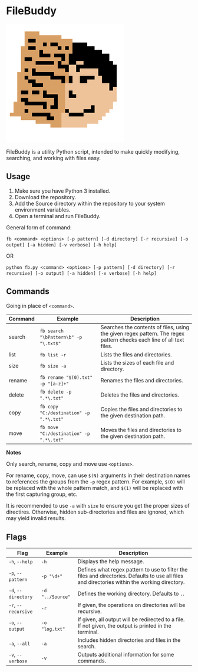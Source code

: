 # FileBuddy

![FileBuddy Icon](Images/Icon_Scaled.png)

FileBuddy is a utility Python script, intended to make quickly modifying, searching, and working with files easy.

## Usage

1. Make sure you have Python 3 installed.
2. Download the repository.
3. Add the Source directory within the repository to your system environment variables.
4. Open a terminal and run FileBuddy.

General form of command:

    fb <command> <options> [-p pattern] [-d directory] [-r recursive] [-o output] [-a hidden] [-v verbose] [-h help]

OR

    python fb.py <command> <options> [-p pattern] [-d directory] [-r recursive] [-o output] [-a hidden] [-v verbose] [-h help]

## Commands

Going in place of `<command>`.

| Command | Example | Description |
| --- | --- | --- |
| search | `fb search "\bPattern\b" -p "\.txt$"` | Searches the contents of files, using the given regex pattern. The regex pattern checks each line of all text files. |
| list | `fb list -r` | Lists the files and directories. |
| size | `fb size -a` | Lists the sizes of each file and directory. |
| rename | `fb rename "$(0).txt" -p "[a-z]+"` | Renames the files and directories. |
| delete | `fb delete -p ".*\.txt"` | Deletes the files and directories.
| copy | `fb copy "C:/destination" -p ".*\.txt"` | Copies the files and directories to the given destination path. |
| move | `fb move "C:/destination" -p ".*\.txt"` | Moves the files and directories to the given destination path. |

**Notes**

Only search, rename, copy and move use `<options>`.

For rename, copy, move, can use `$(N)` arguments in their destination names to references the groups from the `-p` regex pattern. For example, `$(0)` will be replaced with the whole pattern match, and `$(1)` will be replaced with the first capturing group, etc.

It is recommended to use `-a` with `size` to ensure you get the proper sizes of directires. Otherwise, hidden sub-directories and files are ignored, which may yield invalid results. 

## Flags

| Flag | Example | Description |
| --- | --- | --- |
| `-h`, `--help` | `-h` | Displays the help message. |
| `-p`, `--pattern` | `-p "\d+"` | Defines what regex pattern to use to filter the files and directories. Defaults to use all files and directories within the working directory. |
| `-d`, `--directory` | `-d "../Source"` | Defines the working directory. Defaults to `.`. |
| `-r`, `--recursive` | `-r` | If given, the operations on directories will be recursive. |
| `-o`, `--output` | `-o "log.txt"` | If given, all output will be redirected to a file. If not given, the output is printed in the terminal. |
| `-a`, `--all` | `-a` | Includes hidden directories and files in the search. |
| `-v`, `--verbose` | `-v` | Outputs additional information for some commands. |
